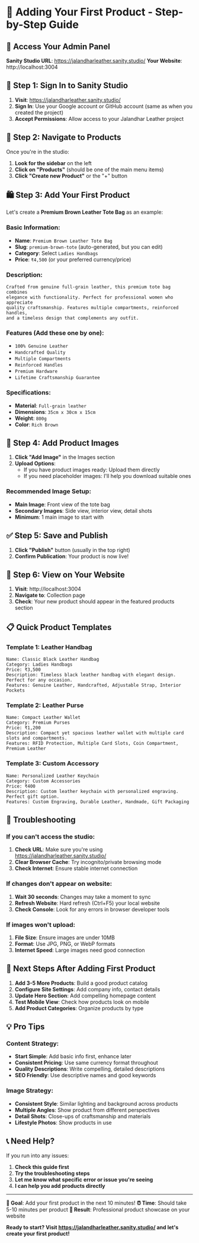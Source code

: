 # 🎯 Adding Your First Product - Step-by-Step Guide

## 📍 Access Your Admin Panel

**Sanity Studio URL**: https://jalandharleather.sanity.studio/
**Your Website**: http://localhost:3004

## 🚀 Step 1: Sign In to Sanity Studio

1. **Visit**: https://jalandharleather.sanity.studio/
2. **Sign In**: Use your Google account or GitHub account (same as when you created the project)
3. **Accept Permissions**: Allow access to your Jalandhar Leather project

## 📝 Step 2: Navigate to Products

Once you're in the studio:
1. **Look for the sidebar** on the left
2. **Click on "Products"** (should be one of the main menu items)
3. **Click "Create new Product"** or the "+" button

## 🛍️ Step 3: Add Your First Product

Let's create a **Premium Brown Leather Tote Bag** as an example:

### Basic Information:
- **Name**: `Premium Brown Leather Tote Bag`
- **Slug**: `premium-brown-tote` (auto-generated, but you can edit)
- **Category**: Select `Ladies Handbags`
- **Price**: `₹4,500` (or your preferred currency/price)

### Description:
```
Crafted from genuine full-grain leather, this premium tote bag combines 
elegance with functionality. Perfect for professional women who appreciate 
quality craftsmanship. Features multiple compartments, reinforced handles, 
and a timeless design that complements any outfit.
```

### Features (Add these one by one):
- `100% Genuine Leather`
- `Handcrafted Quality`
- `Multiple Compartments`
- `Reinforced Handles`
- `Premium Hardware`
- `Lifetime Craftsmanship Guarantee`

### Specifications:
- **Material**: `Full-grain leather`
- **Dimensions**: `35cm x 30cm x 15cm`
- **Weight**: `800g`
- **Color**: `Rich Brown`

## 📸 Step 4: Add Product Images

1. **Click "Add Image"** in the Images section
2. **Upload Options**:
   - If you have product images ready: Upload them directly
   - If you need placeholder images: I'll help you download suitable ones

### Recommended Image Setup:
- **Main Image**: Front view of the tote bag
- **Secondary Images**: Side view, interior view, detail shots
- **Minimum**: 1 main image to start with

## ✅ Step 5: Save and Publish

1. **Click "Publish"** button (usually in the top right)
2. **Confirm Publication**: Your product is now live!

## 🎯 Step 6: View on Your Website

1. **Visit**: http://localhost:3004
2. **Navigate to**: Collection page
3. **Check**: Your new product should appear in the featured products section

## 📋 Quick Product Templates

### Template 1: Leather Handbag
```
Name: Classic Black Leather Handbag
Category: Ladies Handbags
Price: ₹3,500
Description: Timeless black leather handbag with elegant design. Perfect for any occasion.
Features: Genuine Leather, Handcrafted, Adjustable Strap, Interior Pockets
```

### Template 2: Leather Purse
```
Name: Compact Leather Wallet
Category: Premium Purses  
Price: ₹1,200
Description: Compact yet spacious leather wallet with multiple card slots and compartments.
Features: RFID Protection, Multiple Card Slots, Coin Compartment, Premium Leather
```

### Template 3: Custom Accessory
```
Name: Personalized Leather Keychain
Category: Custom Accessories
Price: ₹400
Description: Custom leather keychain with personalized engraving. Perfect gift option.
Features: Custom Engraving, Durable Leather, Handmade, Gift Packaging
```

## 🔧 Troubleshooting

### If you can't access the studio:
1. **Check URL**: Make sure you're using https://jalandharleather.sanity.studio/
2. **Clear Browser Cache**: Try incognito/private browsing mode
3. **Check Internet**: Ensure stable internet connection

### If changes don't appear on website:
1. **Wait 30 seconds**: Changes may take a moment to sync
2. **Refresh Website**: Hard refresh (Ctrl+F5) your local website
3. **Check Console**: Look for any errors in browser developer tools

### If images won't upload:
1. **File Size**: Ensure images are under 10MB
2. **Format**: Use JPG, PNG, or WebP formats
3. **Internet Speed**: Large images need good connection

## 🎯 Next Steps After Adding First Product

1. **Add 3-5 More Products**: Build a good product catalog
2. **Configure Site Settings**: Add company info, contact details
3. **Update Hero Section**: Add compelling homepage content
4. **Test Mobile View**: Check how products look on mobile
5. **Add Product Categories**: Organize products by type

## 💡 Pro Tips

### Content Strategy:
- **Start Simple**: Add basic info first, enhance later
- **Consistent Pricing**: Use same currency format throughout
- **Quality Descriptions**: Write compelling, detailed descriptions
- **SEO Friendly**: Use descriptive names and good keywords

### Image Strategy:
- **Consistent Style**: Similar lighting and background across products
- **Multiple Angles**: Show product from different perspectives  
- **Detail Shots**: Close-ups of craftsmanship and materials
- **Lifestyle Photos**: Show products in use

## 📞 Need Help?

If you run into any issues:
1. **Check this guide first**
2. **Try the troubleshooting steps**
3. **Let me know what specific error or issue you're seeing**
4. **I can help you add products directly**

---

**🎯 Goal**: Add your first product in the next 10 minutes!
**⏰ Time**: Should take 5-10 minutes per product
**🚀 Result**: Professional product showcase on your website

**Ready to start? Visit https://jalandharleather.sanity.studio/ and let's create your first product!**
